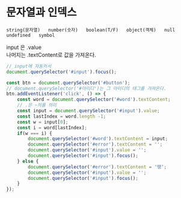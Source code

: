 # 문자열과 인덱스

`string(문자열)  
number(숫자)  
boolean(T/F)  
object(객체)  
null  
undefined  
symbol`

input 은 .value  
나머지는 .textContent로 값을 가져온다.

```javascript
// input에 자동커서
document.querySelector('#input').focus();
```

```javascript
const btn = document.querySelector('#button');
// document.querySelector('#아이디')는 그 아이디의 태그를 가져온다.
btn.addEventListener('click', () => {
    const word = document.querySelector('#word').textContent;
    // .은 ~의를 의미
    const input = document.querySelector('#input').value;
    const lastIndex = word.length -1;
    const w = input[0];
    const i = word[lastIndex];
    if(w === i) {
        document.querySelector('#word').textContent = input;
        document.querySelector('#error').textContent = '';
        document.querySelector('#input').value = '';
        document.querySelector('#input').focus();
    } else {
        document.querySelector('#error').textContent = '땡';
        document.querySelector('#input').value = '';
        document.querySelector('#input').focus();
    }
});
```



